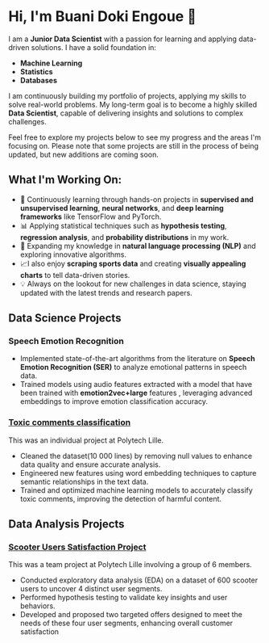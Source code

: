 # Hi, I'm Buani Doki Engoue 👋

I am a **Junior Data Scientist** with a passion for learning and applying data-driven solutions. I have a solid foundation in:
- **Machine Learning**
- **Statistics**
- **Databases**

I am continuously building my portfolio of projects, applying my skills to solve real-world problems. My long-term goal is to become a highly skilled **Data Scientist**, capable of delivering insights and solutions to complex challenges.

Feel free to explore my projects below to see my progress and the areas I'm focusing on. Please note that some projects are still in the process of being updated, but new additions are coming soon.

## What I'm Working On:

- 🧠 Continuously learning through hands-on projects in **supervised and unsupervised learning**, **neural networks**, and **deep learning frameworks** like TensorFlow and PyTorch.
- 📊 Applying statistical techniques such as **hypothesis testing**, **regression analysis**, and **probability distributions** in my work.
- 🤖 Expanding my knowledge in **natural language processing (NLP)** and exploring innovative algorithms.
- 📈I also enjoy **scraping sports data** and creating **visually appealing charts** to tell data-driven stories.
- 💡 Always on the lookout for new challenges in data science, staying updated with the latest trends and research papers.


## Data Science Projects


### Speech Emotion Recognition


- Implemented state-of-the-art algorithms from the literature on **Speech Emotion Recognition (SER)** to analyze emotional patterns in speech data.
- Trained models using audio features extracted with a model that have been trained with **emotion2vec+large** features , leveraging advanced embeddings to improve emotion classification accuracy.

### [Toxic comments classification](https://github.com/buanide/comments_classification)

This was an individual project at Polytech Lille.

- Cleaned the dataset(10 000 lines) by removing null values to enhance data quality and ensure accurate analysis.
- Engineered new features using word embedding techniques to capture semantic relationships in the text data.
- Trained and optimized machine learning models to accurately classify toxic comments, improving the detection of harmful content.

## Data Analysis Projects

### [Scooter Users Satisfaction Project](https://github.com/buanide/Scooter-user-satisfaction)

This was a team project at Polytech Lille involving a group of 6 members.

- Conducted exploratory data analysis (EDA) on a dataset of 600 scooter users to uncover 4 distinct user segments.
- Performed hypothesis testing to validate key insights and user behaviors.
- Developed and proposed two targeted offers designed to meet the needs of these four user segments, enhancing overall customer satisfaction




  
